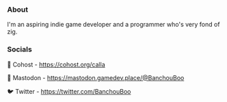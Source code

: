 ### About
I'm an aspiring indie game developer and a programmer who's very fond of zig.

### Socials
🐞 Cohost - https://cohost.org/calla

🦣 Mastodon - https://mastodon.gamedev.place/@BanchouBoo

🐦 Twitter - https://twitter.com/BanchouBoo
